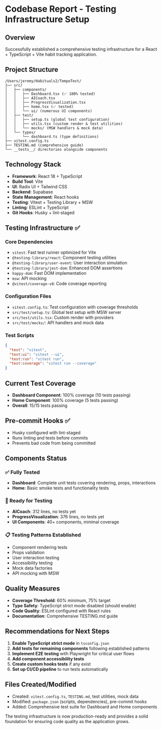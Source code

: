 # Codebase Report - Testing Infrastructure Setup

## Overview
Successfully established a comprehensive testing infrastructure for a React + TypeScript + Vite habit tracking application.

## Project Structure
```
/Users/jeremy/Habituals2/TempoTest/
├── src/
│   ├── components/
│   │   ├── Dashboard.tsx (✅ 100% tested)
│   │   ├── AICoach.tsx
│   │   ├── ProgressVisualization.tsx
│   │   ├── home.tsx (✅ tested)
│   │   └── ui/ (numerous UI components)
│   ├── test/
│   │   ├── setup.ts (global test configuration)
│   │   ├── utils.tsx (custom render & test utilities)
│   │   └── mocks/ (MSW handlers & mock data)
│   └── types/
│       └── dashboard.ts (type definitions)
├── vitest.config.ts
├── TESTING.md (comprehensive guide)
└── __tests__/ directories alongside components
```

## Technology Stack
- **Framework**: React 18 + TypeScript
- **Build Tool**: Vite 
- **UI**: Radix UI + Tailwind CSS
- **Backend**: Supabase
- **State Management**: React hooks
- **Testing**: Vitest + Testing Library + MSW
- **Linting**: ESLint + TypeScript
- **Git Hooks**: Husky + lint-staged

## Testing Infrastructure ✅

### Core Dependencies
- `vitest`: Fast test runner optimized for Vite
- `@testing-library/react`: Component testing utilities
- `@testing-library/user-event`: User interaction simulation
- `@testing-library/jest-dom`: Enhanced DOM assertions
- `happy-dom`: Fast DOM implementation
- `msw`: API mocking
- `@vitest/coverage-v8`: Code coverage reporting

### Configuration Files
- `vitest.config.ts`: Test configuration with coverage thresholds
- `src/test/setup.ts`: Global test setup with MSW server
- `src/test/utils.tsx`: Custom render with providers
- `src/test/mocks/`: API handlers and mock data

### Test Scripts
```json
{
  "test": "vitest",
  "test:ui": "vitest --ui", 
  "test:run": "vitest run",
  "test:coverage": "vitest run --coverage"
}
```

## Current Test Coverage
- **Dashboard Component**: 100% coverage (10 tests passing)
- **Home Component**: 100% coverage (5 tests passing)
- **Overall**: 15/15 tests passing

## Pre-commit Hooks ✅
- Husky configured with lint-staged
- Runs linting and tests before commits
- Prevents bad code from being committed

## Components Status

### ✅ Fully Tested
- **Dashboard**: Complete unit tests covering rendering, props, interactions
- **Home**: Basic smoke tests and functionality tests

### 🔄 Ready for Testing  
- **AICoach**: 312 lines, no tests yet
- **ProgressVisualization**: 376 lines, no tests yet  
- **UI Components**: 40+ components, minimal coverage

### 📋 Testing Patterns Established
- Component rendering tests
- Props validation
- User interaction testing
- Accessibility testing
- Mock data factories
- API mocking with MSW

## Quality Measures
- **Coverage Threshold**: 60% minimum, 75% target
- **Type Safety**: TypeScript strict mode disabled (should enable)
- **Code Quality**: ESLint configured with React rules
- **Documentation**: Comprehensive TESTING.md guide

## Recommendations for Next Steps

1. **Enable TypeScript strict mode** in `tsconfig.json`
2. **Add tests for remaining components** following established patterns
3. **Implement E2E testing** with Playwright for critical user flows
4. **Add component accessibility tests**
5. **Create custom hooks tests** if any exist
6. **Set up CI/CD pipeline** to run tests automatically

## Files Created/Modified
- Created: `vitest.config.ts`, `TESTING.md`, test utilities, mock data
- Modified: `package.json` (scripts, dependencies), pre-commit hooks
- Added: Comprehensive test suite for Dashboard and Home components

The testing infrastructure is now production-ready and provides a solid foundation for ensuring code quality as the application grows.